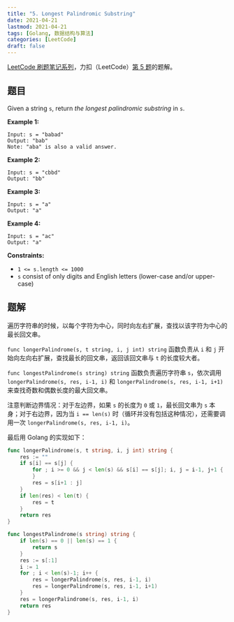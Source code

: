 ```yaml
---
title: "5. Longest Palindromic Substring"
date: 2021-04-21
lastmod: 2021-04-21
tags: [Golang, 数据结构与算法]
categories: [LeetCode]
draft: false
---
```


[LeetCode 刷题笔记系列](/posts/leetcode/leetcode)，力扣（LeetCode）[第 5 题](https://leetcode-cn.com/problems/longest-palindromic-substring)的题解。

<!--more-->

## 题目

Given a string `s`, return _the longest palindromic substring_ in `s`.

**Example 1:**

```text
Input: s = "babad"
Output: "bab"
Note: "aba" is also a valid answer.
```

**Example 2:**

```text
Input: s = "cbbd"
Output: "bb"
```

**Example 3:**

```text
Input: s = "a"
Output: "a"
```

**Example 4:**

```text
Input: s = "ac"
Output: "a"
```

**Constraints:**

- `1 <= s.length <= 1000`
- `s` consist of only digits and English letters (lower-case and/or upper-case)

## 题解

遍历字符串的时候，以每个字符为中心，同时向左右扩展，查找以该字符为中心的最长回文串。

`func longerPalindrome(s, t string, i, j int) string` 函数负责从 `i` 和 `j` 开始向左向右扩展，查找最长的回文串，返回该回文串与 `t` 的长度较大者。

`func longestPalindrome(s string) string` 函数负责遍历字符串 `s`，依次调用 `longerPalindrome(s, res, i-1, i)` 和 `longerPalindrome(s, res, i-1, i+1)` 来查找奇数和偶数长度的最大回文串。

注意判断边界情况：对于左边界，如果 `s` 的长度为 `0` 或 `1`，最长回文串为 `s` 本身；对于右边界，因为当 `i == len(s)` 时（循环并没有包括这种情况），还需要调用一次 `longerPalindrome(s, res, i-1, i)`。

最后用 Golang 的实现如下：

```go
func longerPalindrome(s, t string, i, j int) string {
    res := ""
    if s[i] == s[j] {
        for ; i >= 0 && j < len(s) && s[i] == s[j]; i, j = i-1, j+1 {
        }
        res = s[i+1 : j]
    }
    if len(res) < len(t) {
        res = t
    }
    return res
}

func longestPalindrome(s string) string {
    if len(s) == 0 || len(s) == 1 {
        return s
    }
    res := s[:1]
    i := 1
    for ; i < len(s)-1; i++ {
        res = longerPalindrome(s, res, i-1, i)
        res = longerPalindrome(s, res, i-1, i+1)
    }
    res = longerPalindrome(s, res, i-1, i)
    return res
}
```
